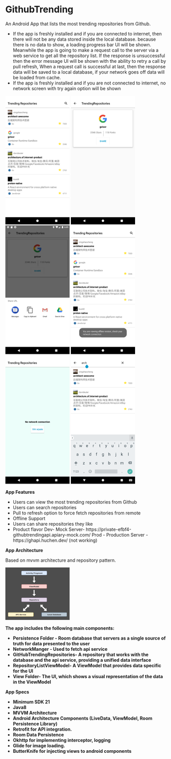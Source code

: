 # GithubTrending
An Android App that lists the most trending repositories from Github.
<ul>
<li>If the app is freshly installed and if you are connected to internet, then there will not be any data stored inside the local database. because there is no data to show, a loading progress bar UI will be shown. Meanwhile the app is going to make a request call to the server via a web service to get all the repository list.
If the response is unsuccessful then the error message UI will be shown with the ability to retry a call by pull refresh, When a request call is successful at last, then the response data will be saved to a local database, if your network goes off data will be loaded from cache.</li>
  <li>If the app is freshly installed and if you are not connected to internet, no network screen with try again option will be shown</li>
</ul>

<img src="screenshots/repositoryList.png" width = "200">  <img src="screenshots/repositoryDetails.png" width = "200"> <img src="screenshots/shareRepoUrl.png" width = "200"> <img src="screenshots/offline.png" width = "200">
<img src="screenshots/noNetwork.png" width = "200"> <img src="screenshots/search_repo.png" width = "200">

<b>App Features</b>
<ul>
<li>Users can view the most trending repositories from Github</li>
<li>Users can search repositories</li>
<li>Pull to refresh option to force fetch repositories from remote</li>
<li>Offline Support</li>
<li>Users can share repositories they like</li>
<li>Product flavor Dev- Mock Server- https://private-efbf4-githubtrendingapi.apiary-mock.com/  Prod - Production Server - https://ghapi.huchen.dev/ (not working)</li>
</ul>

<b>App Architecture</b>

Based on mvvm architecture and repository pattern.

<img src="screenshots/mvvm.png" width = "200">

<b>The app includes the following main components:<b>
<ul>
<li>Persistence Folder - Room database that servers as a single source of truth for data presented to the user</li>
<li>NetworkManger - Used to fetch api service</li>
<li>GitHubTrendingRepositories- A repository that works with the database and the api service, providing a unified data interface</li>
<li>RepositoryListViewModel- A ViewModel that provides data specific for the UI</li>
<li>View Folder- The UI, which shows a visual representation of the data in the ViewModel</li>
</ul>

<b>App Specs</b>
<ul>
<li>Minimum SDK 21</li>
<li>Java8</li>
<li>MVVM Architecture</li>
<li>Android Architecture Components (LiveData, ViewModel, Room Persistence Library)</li>
<li>Retrofit for API integration.</li>
<li>Room Data Persistence</li>
<li>Okhttp for implementing interceptor, logging </li>
<li>Glide for image loading.</li>
<li>ButterKnife for injecting views to android components</li>
</ul>
